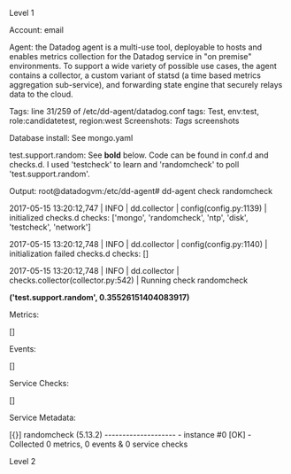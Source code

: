 Level 1 

Account: email

Agent: the Datadog agent is a multi-use tool, deployable to hosts and enables metrics collection for the Datadog service in "on premise" environments. To support a wide variety of possible use cases, the agent contains a collector, a custom variant of statsd (a time based metrics aggregation sub-service), and forwarding state engine that securely relays data to the cloud.

Tags: line 31/259 of /etc/dd-agent/datadog.conf
 tags: Test, env:test, role:candidatetest, region:west
 Screenshots: *Tags* screenshots
 
 Database install: See mongo.yaml
 
 test.support.random: See **bold** below. Code can be found in conf.d and checks.d. I used 'testcheck' to learn and 'randomcheck' to poll 'test.support.random'. 
 
Output:
root@datadogvm:/etc/dd-agent# dd-agent check randomcheck

2017-05-15 13:20:12,747 | INFO | dd.collector | config(config.py:1139) | initialized checks.d checks: ['mongo', 'randomcheck', 'ntp', 'disk', 'testcheck', 'network']

2017-05-15 13:20:12,748 | INFO | dd.collector | config(config.py:1140) | initialization failed checks.d checks: []

2017-05-15 13:20:12,748 | INFO | dd.collector | checks.collector(collector.py:542) | Running check randomcheck

**('test.support.random', 0.35526151404083917)**

Metrics: 

[]

Events: 

[]

Service Checks: 

[]

Service Metadata: 

[{}]
    randomcheck (5.13.2)
    --------------------
      - instance #0 [OK]
      - Collected 0 metrics, 0 events & 0 service checks


Level 2
